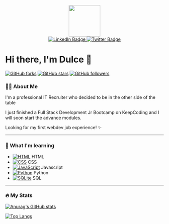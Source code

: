<div id="header" align="center">
  <img src="https://media.giphy.com/media/hmdApHQb2hdfdKu6jg/giphy.gif" width="100" border-radius:"50%"/>
</div>

<div id="badges" align="center">
  <a href="https://www.linkedin.com/in/dulce-flores-conde/">
    <img src="https://img.shields.io/badge/LinkedIn-blue?style=for-the-badge&logo=linkedin&logoColor=white" alt="LinkedIn Badge"/>
  </a>
  <a href="https://twitter.com/IamDulce_">
    <img src="https://img.shields.io/badge/Twitter-blue?style=for-the-badge&logo=twitter&logoColor=white" alt="Twitter Badge"/>
  </a>
</div>


# Hi there, I'm Dulce 👋
[![GitHub forks](https://img.shields.io/github/forks/iamdulce/rock-paper-scissors-.svg?style=social&label=Fork&maxAge=2592000)](https://GitHub.com/iamdulce/rock-paper-scissors-/network/)
[![GitHub stars](https://img.shields.io/github/stars/iamdulce/rock-paper-scissors-.svg?style=social&label=Star&maxAge=2592000)](https://GitHub.com/iamdulce/rock-paper-scissors-/stargazers)
[![GitHub followers](https://img.shields.io/github/followers/iamdulce.svg?style=social&label=Follow&maxAge=2592000)](https://github.com/iamdulce?tab=followers)

### 👩‍💻 About Me

I'm a professional IT Recruiter who decided to be in the other side of the table

I just finished a Full Stack Development Jr Bootcamp on KeepCoding and I will soon start the advance modules.

Looking for my first webdev job experience! ✨

---

### 🌱 What I'm learning

* [![HTML](https://img.shields.io/badge/--E34F26?logo=html5&logoColor=000)](https://developer.mozilla.org/es/docs/Web/HTML) HTML
* [![CSS](https://img.shields.io/badge/--1572B6?logo=css3&logoColor=000)](https://developer.mozilla.org/es/docs/Web/CSS) CSS
* [![JavaScript](https://img.shields.io/badge/--F7DF1E?logo=javascript&logoColor=000)](https://www.javascript.com/) Javascript
* [![Python](https://img.shields.io/badge/--3776AB?logo=python&logoColor=000)](https://www.python.org/) Python
* [![SQLite](https://img.shields.io/badge/--003B57?logo=sqlite&logoColor=000)](https://www.sqlite.org/) SQL


---

### 🔥 My Stats

[![Anurag's GitHub stats](https://github-readme-stats.vercel.app/api?username=iamdulce&show_icons=true&theme=radical)](https://github.com/iamdulce/github-readme-stats)

[![Top Langs](https://github-readme-stats.vercel.app/api/top-langs/?username=iamdulce&layout=compact&theme=radical)](https://github.com/iamdulce/github-readme-stats)

<!--
**iamdulce/iamdulce** is a ✨ _special_ ✨ repository because its `README.md` (this file) appears on your GitHub profile.

Here are some ideas to get you started:

- 🔭 I’m currently working on ...
- 🌱 I’m currently learning ...
- 👯 I’m looking to collaborate on ...
- 🤔 I’m looking for help with ...
- 💬 Ask me about ...
- 📫 How to reach me: ...
- 😄 Pronouns: ...
- ⚡ Fun fact: ...
-->
